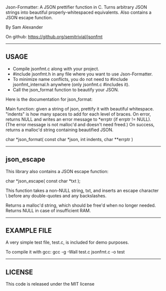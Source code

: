  Json-Formatter: A JSON prettifier function in C.
 Turns arbitrary JSON strings into beautiful properly-whitespaced equivalents.
 Also contains a JSON escape function.
 
 By Sam Alexander
 
 On github:  https://github.org/semitrivial/jsonfmt            

-----------------------------------------------------------
USAGE
-----------------------------------------------------------

* Compile jsonfmt.c along with your project.
* #include jsonfmt.h in any file where you want to use Json-Formatter.
* To minimize name conflicts, you do not need to #include jsonfmt_internal.h anywhere
  (only jsonfmt.c #includes it).
* Call the json_format function to beautify your JSON.

Here is the documentation for json_format:
 
Main function: given a string of json, prettify it with
beautiful whitespace.  "indents" is how many spaces to
add for each level of braces.  On error, returns NULL and
writes an error message to *errptr (if errptr != NULL).
(The error message is not malloc'd and doesn't need freed.)
On success, returns a malloc'd string containing beautified JSON.

  char *json_format( const char *json, int indents, char **errptr )

-----------------------
json_escape
-----------------------

This library also contains a JSON escape function:

  char *json_escape( const char *txt );

This function takes a non-NULL string, txt, and inserts an escape
character \ before any double-quotes and any backslashes.

Returns a malloc'd string, which should be free'd when no longer
needed.  Returns NULL in case of insufficient RAM.


-----------------------------------------------------------
EXAMPLE FILE
-----------------------------------------------------------

A very simple test file, test.c, is included for demo purposes.

To compile it with gcc: gcc -g -Wall test.c jsonfmt.c -o test

-----------------------------------------------------------
LICENSE
-----------------------------------------------------------

This code is released under the MIT license
